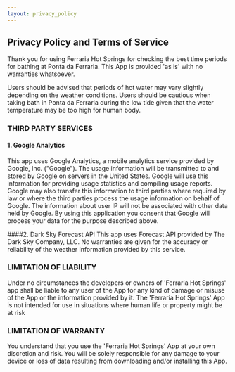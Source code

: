 ```yaml
---
layout: privacy_policy
---
```


## Privacy Policy and Terms of Service

Thank you for using Ferraria Hot Springs for checking the best
time periods for bathing at Ponta da Ferraria.
This App is provided 'as is' with no warranties whatsoever.

Users should be advised that periods of hot water may vary slightly depending on the
weather conditions.
Users should be cautious when taking bath in Ponta da Ferraria during the low tide
given that the water temperature may be too high for human body.

### THIRD PARTY SERVICES

#### 1. Google Analytics
This app uses Google Analytics, a mobile analytics service provided by Google, Inc.
("Google"). The usage information will be transmitted to and stored by Google on servers
in the United States. Google will use this information for providing usage statistics and
compiling usage reports. Google may also transfer this information to third parties where
required by law or where the third parties process the usage information on behalf of
Google. The information about user IP will not be associated with other data held by
Google. By using this application you consent that Google will process your data for the
purpose described above.

####2. Dark Sky Forecast API
This app uses Forecast API provided by The Dark Sky Company, LLC. No warranties are given
for the accuracy or reliability of the weather information provided by this service.

### LIMITATION OF LIABILITY
Under no circumstances the developers or owners of 'Ferraria Hot Springs' app shall be
liable to any user of the App for any kind of damage or misuse of the App or the
information provided by it. The 'Ferraria Hot Springs' App is not intended for use in
situations where human life or property might be at risk

### LIMITATION OF WARRANTY
You understand that you use the 'Ferraria Hot Springs' App at your own discretion and
risk. You will be solely responsible for any damage to your device or loss of data
resulting from downloading and/or installing this App.

